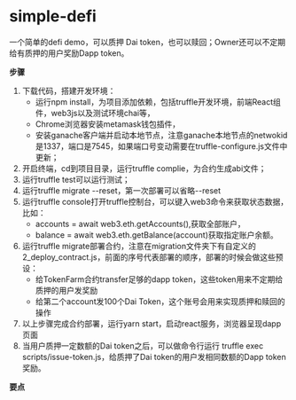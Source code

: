 # simple-defi
一个简单的defi demo，可以质押 Dai token，也可以赎回；Owner还可以不定期给有质押的用户奖励Dapp token。

**步骤**

1. 下载代码，搭建开发环境：
    - 运行npm install，为项目添加依赖，包括truffle开发环境，前端React组件，web3js以及测试环境chai等，
    - Chrome浏览器安装metamask钱包插件，
    - 安装ganache客户端并启动本地节点，注意ganache本地节点的netwokid是1337，端口是7545，如果端口号变动需要在truffle-configure.js文件中更新；
2. 开启终端，cd到项目目录，运行truffle complie，为合约生成abi文件；
3. 运行truffle test可以运行测试；
4. 运行truffle migrate --reset，第一次部署可以省略--reset
5. 运行truffle console打开truffle控制台，可以键入web3命令来获取状态数据，比如：
    - accounts = await web3.eth.getAccounts(),获取全部账户，
    - balance = await web3.eth.getBalance(account)获取指定账户余额。
7. 运行truffle migrate部署合约，注意在migration文件夹下有自定义的2_deploy_contract.js，前面的序号代表部署的顺序，部署的时候会做这些预设：
    - 给TokenFarm合约transfer足够的dapp token，这些token用来不定期给质押的用户发奖励
    - 给第二个account发100个Dai Token，这个账号会用来实现质押和赎回的操作
8. 以上步骤完成合约部署，运行yarn start，启动react服务，浏览器呈现dapp页面
9. 当用户质押一定数额的Dai token之后，可以做命令行运行 truffle exec scripts/issue-token.js，给质押了Dai token的用户发相同数额的Dapp token奖励。

**要点**
